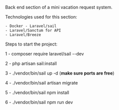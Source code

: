 Back end section of a mini vacation request system.

Technologies used for this section:

    - Docker - Laravel/sail
    - Laravel/Sanctum for API
    - Laravel/Breeze

Steps to start the project:

1 - composer require laravel/sail --dev

2 - php artisan sail:install

3 - ./vendor/bin/sail up -d  (**make sure ports are free**)

4 - ./vendor/bin/sail artisan migrate

5 - ./vendor/bin/sail npm install

6 - ./vendor/bin/sail npm run dev
